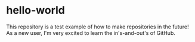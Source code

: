 # hello-world
This repository is a test example of how to make repositories in the future! As a new user, I'm very excited to learn the in's-and-out's of GitHub.
